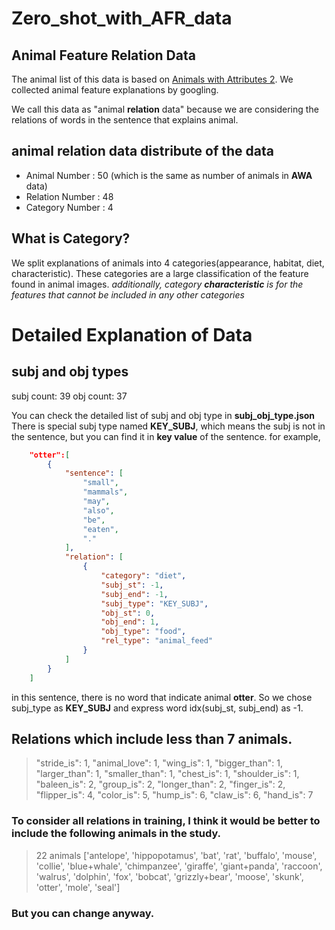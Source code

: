 # Zero_shot_with_AFR_data

## Animal Feature Relation Data

The animal list of this data is based on [Animals with Attributes 2](https://cvml.ist.ac.at/AwA2/).
We collected animal feature explanations by googling.

We call this data as "animal **relation** data" because we are considering the relations of words in the sentence that explains animal.

## animal relation data distribute of the data
- Animal Number : 50 (which is the same as number of animals in **AWA** data)
- Relation Number : 48
- Category Number : 4

## What is Category?
We split explanations of animals into 4 categories(appearance, habitat, diet, characteristic).
These categories are a large classification of the feature found in animal images.
*additionally, category **characteristic** is for the features that cannot be included in any other categories*


# Detailed Explanation of Data
## subj and obj types
subj count: 39
obj count: 37

You can check the detailed list of subj and obj type in **subj_obj_type.json**
There is special subj type named **KEY_SUBJ**, which means the subj is not in the sentence, but you can find it in **key value** of the sentence. 
for example,
```json
	"otter":[
        {
            "sentence": [
                "small",
                "mammals",
                "may",
                "also",
                "be",
                "eaten",
                "."
            ],
            "relation": [
                {
                    "category": "diet",
                    "subj_st": -1,
                    "subj_end": -1,
                    "subj_type": "KEY_SUBJ",
                    "obj_st": 0,
                    "obj_end": 1,
                    "obj_type": "food",
                    "rel_type": "animal_feed"
                }
            ]
        }
    ]
```
in this sentence, there is no word that indicate animal **otter**. So we chose subj_type as **KEY_SUBJ** and express word idx(subj_st, subj_end) as -1.

## Relations which include less than 7 animals.
> "stride_is": 1,
    "animal_love": 1,
    "wing_is": 1,
    "bigger_than": 1,
    "larger_than": 1,
    "smaller_than": 1,
    "chest_is": 1,
    "shoulder_is": 1,
    "baleen_is": 2,
    "group_is": 2,
    "longer_than": 2,
    "finger_is": 2,
    "flipper_is": 4,
    "color_is": 5,
    "hump_is": 6,
    "claw_is": 6,
    "hand_is": 7

### To consider all relations in training, I think it would be better to include the following animals in the study. 
> 22 animals 
> ['antelope', 'hippopotamus', 'bat', 'rat', 'buffalo', 'mouse', 'collie', 'blue+whale', 'chimpanzee', 'giraffe', 'giant+panda', 'raccoon', 'walrus', 'dolphin', 'fox', 'bobcat', 'grizzly+bear', 'moose', 'skunk', 'otter', 'mole', 'seal']
### But you can change anyway.
